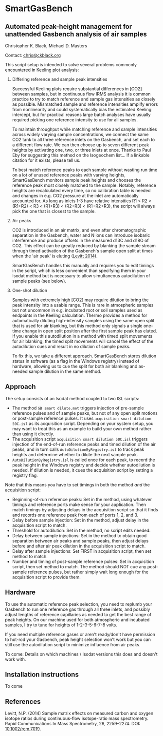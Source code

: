 SmartGasBench
=============

## Automated peak-height management for unattended Gasbench analysis of air samples

Christopher K. Black, Michael D. Masters

Contact: chris@ckblack.org

This script setup is intended to solve several problems commonly encountered in Keeling plot analysis: 
	
1. Differing reference and sample peak intensities

	Successful Keeling plots require substantial differences in [CO2] between samples, but in continuous flow IRMS analysis it is common practice to try to match reference and sample gas intensities as closely as possible. Mismatched sample and reference intensities amplify errors from nonlinearity and could systematically bias the estimated Keeling intercept, but for practical reasons large batch analyses have usually required picking one reference intensity to use for all samples.

	To maintain throughput while matching reference and sample intensities across widely varying sample concentrations, we connect the same CO2 tank to all three reference inlets on the Gasbench, and set each to a different flow rate. We can then choose up to seven different peak heights by activating one, two, or three inlets at once. Thanks to Paul Eby for suggesting this method on the Isogeochem list... If a linkable citation for it exists, please tell us.

	To best match reference peaks to each sample without wasting run time on a lot of unused reference peaks with varying heights, SmartGasBench monitors sample peak heights and chooses the reference peak most closely matched to the sample. Notably, reference heights are recalculated every time, so no calibration table is needed and changes in e.g. CO2 pressure at the inlet are automatically accounted for. As long as inlets 1-3 have relative intensities R1 < R2 < (R1+R2) < R3 < (R1+R3) < (R2+R3) < (R1+R2+R3), the script will always pick the one that is closest to the sample.
	
2. Air peaks

	CO2 is introduced in an air matrix, and even after chromatographic separation in the Gasbench, water and N ions can introduce isobaric interference and produce offsets in the measured d13C and d18O of CO2. This effect can be greatly reduced by blanking the sample stream through timed activation of the Gasbench's sample open split at times when the 'air peak' is eluting ([Levitt 2014](http://dx.doi.org/10.1002/rcm.7019)).

	SmartGasBench handles this manually and requires you to edit timings in the script, which is less convenient than specifying them in your Isodat method but is necessary to allow simultaneous autodilution of sample peaks (see below).

3. One-shot dilution

	Samples with extremely high [CO2] may require dilution to bring the peak intensity into a usable range. This is rare in atmospheric samples but not uncommon in e.g. incubated root or soil samples used as endpoints in the Keeling calculation. Thermo provides a method for automatically diluting high-intensity samples using the same open split that is used for air blanking, but this method only signals a single one-time change in open split position after the first sample peak has eluted. If you enable this autodilution in a method with timed split movements for air blanking, the timed split movements will cancel the effect of the autodilution cues and result in no dilution of sample peaks. 

	To fix this, we take a different approach. SmartGasBench stores dilution status in software (as a flag in the Windows registry) instead of hardware, allowing us to cue the split for both air blanking and as-needed sample dilution in the same method.



## Approach

The setup consists of an Isodat method coupled to two ISL scripts: 

* The method `GB smart dilute.met` triggers injection of pre-sample reference pulses and of sample peaks, but not of any open split motions or post-sample reference pulses. It uses `acquisition smart dilution 50C.isl` as its acquisition script. Depending on your system setup, you may want to treat this as an example to build your own method rather than using it directly.
* The acquisition script `acquisition smart dilution 50C.isl` triggers injection of the end-of-run reference peaks and timed dilution of the air peaks, and in turn calls `AutoDilutionByRegistry.isl` to track peak heights and determine whether to dilute the next sample peak.
* `AutoDilutionByRegistry.isl` is called once for each peak, to record the peak height in the Windows registry and decide whether autodilution is needed. If dilution is needed, it cues the acquisition script by setting a registry flag.


Note that this means you have to set timings in both the method *and* the acquisition script:

* Beginning-of-run reference peaks: Set in the method, using whatever timings and reference ports make sense for your application. Then match timings by adjusting delays in the acquisition script so that it finds and records one reference peak from each of ports 1, 2, and 3.
* Delay before sample injection: Set in the method, adjust delay in the acquisition script to match.
* Threshold for autodilution: Set in the method, no script edits needed.
* Delay between sample injections: Set in the method to obtain good separation between air peaks and sample peaks, then adjust delays before and after air peak dilution in the acquisition script to match.
* Delay after sample injections: Set FIRST in acquisition script, then set method to match.
* Number and timing of post-sample reference pulses: Set in acquisition script, then set method to match. The method should NOT cue any post-sample reference pulses, but rather simply wait long enough for the acquisition script to provide them.

## Hardware

To use the automatic reference peak selection, you need to replumb your Gasbench to run one reference gas through all three inlets, and possibly adjust lengths of reference capillaries as needed to get the best range of peak heights. On our machine used for both atmospheric and incubated samples, I try to tune for heights of 1-2-3-5-6-7-8 volts. 

If you need multiple reference gases or aren't ready/don't have permission to hot-rod your Gasbench, peak height selection won't work but you can still use the autodilution script to minimize influence from air peaks. 

To come: Details on which machines / Isodat versions this does and doesn't work with.


## Installation instructions

To come


## References

Levitt, N.P. (2014) Sample matrix effects on measured carbon and oxygen isotope ratios during continuous-flow isotope-ratio mass spectrometry. Rapid Communications In Mass Spectrometry, 28, 2259–2274. DOI: [10.1002/rcm.7019](http://dx.doi.org/10.1002/rcm.7019).
